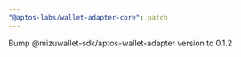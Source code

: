```yaml
---
"@aptos-labs/wallet-adapter-core": patch
---
```


Bump @mizuwallet-sdk/aptos-wallet-adapter version to 0.1.2
